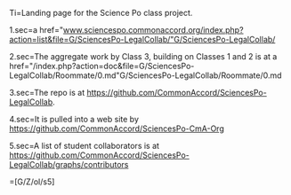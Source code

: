 Ti=Landing page for the Science Po class project.

1.sec=a href="www.sciencespo.commonaccord.org/index.php?action=list&file=G/SciencesPo-LegalCollab/"G/SciencesPo-LegalCollab/</a>

2.sec=The aggregate work by Class 3, building on Classes 1 and 2 is at a href="/index.php?action=doc&file=G/SciencesPo-LegalCollab/Roommate/0.md"G/SciencesPo-LegalCollab/Roommate/0.md</a>

3.sec=The repo is at https://github.com/CommonAccord/SciencesPo-LegalCollab.

4.sec=It is pulled into a web site by https://github.com/CommonAccord/SciencesPo-CmA-Org

5.sec=A list of student collaborators is at https://github.com/CommonAccord/SciencesPo-LegalCollab/graphs/contributors

=[G/Z/ol/s5]

